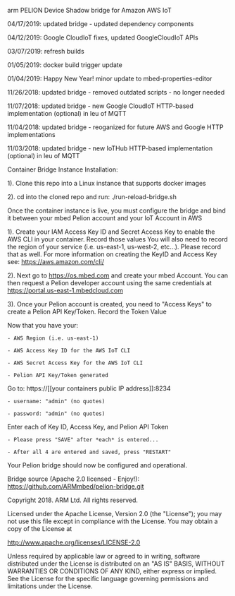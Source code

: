 arm PELION Device Shadow bridge for Amazon AWS IoT 
 
04/17/2019: updated bridge - updated dependency components

04/12/2019: Google CloudIoT fixes, updated GoogleCloudIoT APIs

03/07/2019: refresh builds

01/05/2019: docker build trigger update

01/04/2019: Happy New Year! minor update to mbed-properties-editor

11/26/2018: updated bridge - removed outdated scripts - no longer needed

11/07/2018: updated bridge - new Google CloudIoT HTTP-based implementation (optional) in leu of MQTT

11/04/2018: updated bridge - reoganized for future AWS and Google HTTP implementations

11/03/2018: updated bridge - new IoTHub HTTP-based implementation (optional) in leu of MQTT

Container Bridge Instance Installation:

1). Clone this repo into a Linux instance that supports docker images

2). cd into the cloned repo and run: ./run-reload-bridge.sh

Once the container instance is live, you must configure the bridge and bind it between your mbed Pelion account and your IoT Account in AWS

1). Create your IAM Access Key ID and Secret Access Key to enable the AWS CLI in your container. Record those values
    You will also need to record the region of your service (i.e. us-east-1, us-west-2, etc...). Please record that as well. 
    For more information on creating the KeyID and Access Key see: https://aws.amazon.com/cli/

2). Next go to https://os.mbed.com and create your mbed Account. You can then request a Pelion developer account using the same credentials at https://portal.us-east-1.mbedcloud.com

3). Once your Pelion account is created, you need to "Access Keys" to create a Pelion API Key/Token. Record the Token Value

Now that you have your:

    - AWS Region (i.e. us-east-1)
    
    - AWS Access Key ID for the AWS IoT CLI

    - AWS Secret Access Key for the AWS IoT CLI

    - Pelion API Key/Token generated

Go to:  https://[[your containers public IP address]]:8234

    - username: "admin" (no quotes)

    - password: "admin" (no quotes)

Enter each of Key ID, Access Key, and Pelion API Token

    - Please press "SAVE" after *each* is entered... 

    - After all 4 are entered and saved, press "RESTART"

Your Pelion bridge should now be configured and operational. 

Bridge source (Apache 2.0 licensed - Enjoy!): https://github.com/ARMmbed/pelion-bridge.git

Copyright 2018. ARM Ltd. All rights reserved.

Licensed under the Apache License, Version 2.0 (the "License");
you may not use this file except in compliance with the License.
You may obtain a copy of the License at

   http://www.apache.org/licenses/LICENSE-2.0

Unless required by applicable law or agreed to in writing, software
distributed under the License is distributed on an "AS IS" BASIS,
WITHOUT WARRANTIES OR CONDITIONS OF ANY KIND, either express or implied.
See the License for the specific language governing permissions and
limitations under the License. 
